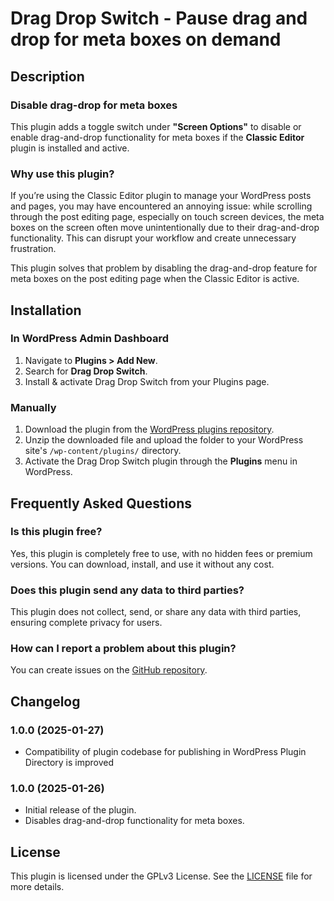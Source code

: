# Drag Drop Switch - Pause drag and drop for meta boxes on demand

## Description

### Disable drag-drop for meta boxes

This plugin adds a toggle switch under **"Screen Options"** to disable or enable drag-and-drop functionality for meta boxes if the **Classic Editor** plugin is installed and active.

### Why use this plugin?

If you’re using the Classic Editor plugin to manage your WordPress posts and pages, you may have encountered an annoying issue: while scrolling through the post editing page, especially on touch screen devices, the meta boxes on the screen often move unintentionally due to their drag-and-drop functionality. This can disrupt your workflow and create unnecessary frustration.

This plugin solves that problem by disabling the drag-and-drop feature for meta boxes on the post editing page when the Classic Editor is active.

## Installation

### In WordPress Admin Dashboard

1. Navigate to **Plugins > Add New**.
2. Search for **Drag Drop Switch**.
3. Install & activate Drag Drop Switch from your Plugins page.

### Manually

1. Download the plugin from the [WordPress plugins repository](https://wordpress.org/plugins/drag-drop-switch).
2. Unzip the downloaded file and upload the folder to your WordPress site's `/wp-content/plugins/` directory.
3. Activate the Drag Drop Switch plugin through the **Plugins** menu in WordPress.

## Frequently Asked Questions

### Is this plugin free?

Yes, this plugin is completely free to use, with no hidden fees or premium versions. You can download, install, and use it without any cost.

### Does this plugin send any data to third parties?

This plugin does not collect, send, or share any data with third parties, ensuring complete privacy for users.

### How can I report a problem about this plugin?

You can create issues on the [GitHub repository](https://github.com/itsjjfurki/drag-drop-switch/issues).

## Changelog

### 1.0.0 (2025-01-27)

- Compatibility of plugin codebase for publishing in WordPress Plugin Directory is improved

### 1.0.0 (2025-01-26)

- Initial release of the plugin.
- Disables drag-and-drop functionality for meta boxes.

## License

This plugin is licensed under the GPLv3 License. See the [LICENSE](https://www.gnu.org/licenses/gpl.html) file for more details.
